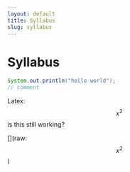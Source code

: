 ```yaml
---
layout: default
title: Syllabus
slug: syllabus
---
```


Syllabus
=========



```java
System.out.println("hello world");
// comment
```

Latex: $$x^2$$ is this still working?

[](raw: $$x^2$$)

